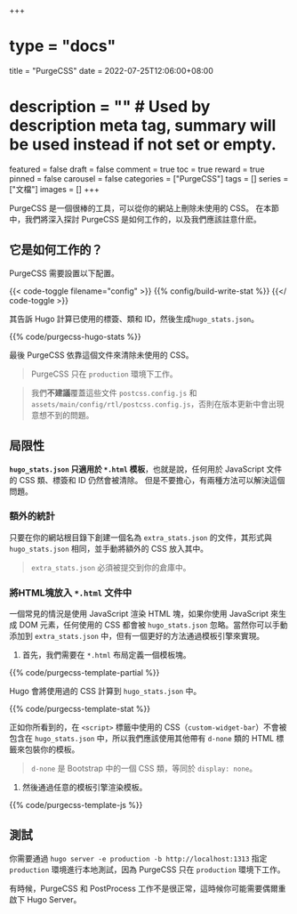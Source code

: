 +++
# type = "docs"
title = "PurgeCSS"
date = 2022-07-25T12:06:00+08:00
# description = "" # Used by description meta tag, summary will be used instead if not set or empty.
featured = false
draft = false
comment = true
toc = true
reward = true
pinned = false
carousel = false
categories = ["PurgeCSS"]
tags = []
series = ["文檔"]
images = []
+++

PurgeCSS 是一個很棒的工具，可以從你的網站上刪除未使用的 CSS。
在本節中，我們將深入探討 PurgeCSS 是如何工作的，以及我們應該註意什麽。

<!--more-->

## 它是如何工作的？

PurgeCSS 需要設置以下配置。

{{< code-toggle filename="config" >}}
{{% config/build-write-stat %}}
{{</ code-toggle >}}

其告訴 Hugo 計算已使用的標簽、類和 ID，然後生成`hugo_stats.json`。

{{% code/purgecss-hugo-stats %}}

最後 PurgeCSS 依靠這個文件來清除未使用的 CSS。

> PurgeCSS 只在 `production` 環境下工作。

> 我們**不建議**覆蓋這些文件 `postcss.config.js` 和 `assets/main/config/rtl/postcss.config.js`，否則在版本更新中會出現意想不到的問題。

## 局限性

**`hugo_stats.json` 只適用於 `*.html` 模板**，也就是說，任何用於 JavaScript 文件的 CSS 類、標簽和 ID 仍然會被清除。
但是不要擔心，有兩種方法可以解決這個問題。

### 額外的統計

只要在你的網站根目錄下創建一個名為 `extra_stats.json` 的文件，其形式與 `hugo_stats.json` 相同，並手動將額外的 CSS 放入其中。

> `extra_stats.json` 必須被提交到你的倉庫中。

### 將HTML塊放入 `*.html` 文件中

一個常見的情況是使用 JavaScript 渲染 HTML 塊，如果你使用 JavaScript 來生成 DOM 元素，任何使用的 CSS 都會被 `hugo_stats.json` 忽略。當然你可以手動添加到 `extra_stats.json` 中，但有一個更好的方法通過模板引擎來實現。

1. 首先，我們需要在 `*.html` 布局定義一個模板塊。

{{% code/purgecss-template-partial %}}

Hugo 會將使用過的 CSS 計算到 `hugo_stats.json` 中。

{{% code/purgecss-template-stat %}}

正如你所看到的，在 `<script>` 標籤中使用的 CSS（`custom-widget-bar`）不會被包含在 `hugo_stats.json` 中，所以我們應該使用其他帶有 `d-none` 類的 HTML 標籤來包裝你的模板。

> `d-none` 是 Bootstrap 中的一個 CSS 類，等同於 `display: none`。

1. 然後通過任意的模板引擎渲染模板。

{{% code/purgecss-template-js %}}

## 測試

你需要通過 `hugo server -e production -b http://localhost:1313` 指定 `production` 環境進行本地測試，因為 PurgeCSS 只在 `production` 環境下工作。

有時候，PurgeCSS 和 PostProcess 工作不是很正常，這時候你可能需要偶爾重啟下 Hugo Server。
